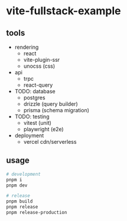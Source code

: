 # vite-fullstack-example

## tools

- rendering
  - react
  - vite-plugin-ssr
  - unocss (css)
- api
  - trpc
  - react-query
- TODO: database
  - postgres
  - drizzle (query builder)
  - prisma (schema migration)
- TODO: testing
  - vitest (unit)
  - playwright (e2e)
- deployment
  - vercel cdn/serverless

## usage

```sh
# development
pnpm i
pnpm dev

# release
pnpm build
pnpm release
pnpm release-production
```

